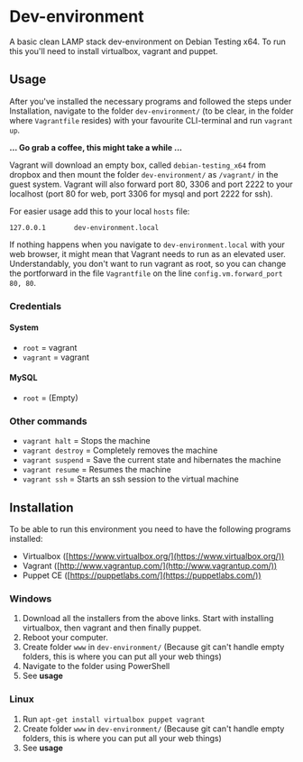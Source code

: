 # Dev-environment #

A basic clean LAMP stack dev-environment on Debian Testing x64. To run this you'll need to install virtualbox, vagrant and puppet.

## Usage ##

After you've installed the necessary programs and followed the steps under Installation, navigate to the folder `dev-environment/` (to be clear, in the folder where `Vagrantfile` resides) with your favourite CLI-terminal and run `vagrant up`.

**... Go grab a coffee, this might take a while ...**

Vagrant will download an empty box, called `debian-testing_x64` from dropbox and then mount the folder `dev-environment/` as `/vagrant/` in the guest system. Vagrant will also forward port 80, 3306 and port 2222 to your localhost (port 80 for web, port 3306 for mysql and port 2222 for ssh).

For easier usage add this to your local `hosts` file:


    127.0.0.1       dev-environment.local
 

If nothing happens when you navigate to `dev-environment.local` with your web browser, it might mean that Vagrant needs to run as an elevated user. Understandably, you don't want to run vagrant as root, so you can change the portforward in the file `Vagrantfile` on the line `config.vm.forward_port 80, 80`.

### Credentials ###

#### System ####
* `root` = vagrant
* `vagrant` = vagrant

#### MySQL ####
* `root` = (Empty)

### Other commands ###

* `vagrant halt`    = Stops the machine
* `vagrant destroy` = Completely removes the machine
* `vagrant suspend` = Save the current state and hibernates the machine
* `vagrant resume`  = Resumes the machine
* `vagrant ssh`     = Starts an ssh session to the virtual machine

## Installation ##

To be able to run this environment you need to have the following programs installed:

* Virtualbox ([https://www.virtualbox.org/](https://www.virtualbox.org/))
* Vagrant ([http://www.vagrantup.com/](http://www.vagrantup.com/))
* Puppet CE ([https://puppetlabs.com/](https://puppetlabs.com/))

### Windows ###

1. Download all the installers from the above links. Start with installing virtualbox, then vagrant and then finally puppet.
2. Reboot your computer.
4. Create folder `www` in `dev-environment/` (Because git can't handle empty folders, this is where you can put all your web things)
5. Navigate to the folder using PowerShell
6. See **usage**

### Linux ###

1. Run `apt-get install virtualbox puppet vagrant`
2. Create folder `www` in `dev-environment/` (Because git can't handle empty folders, this is where you can put all your web things)
4. See **usage**